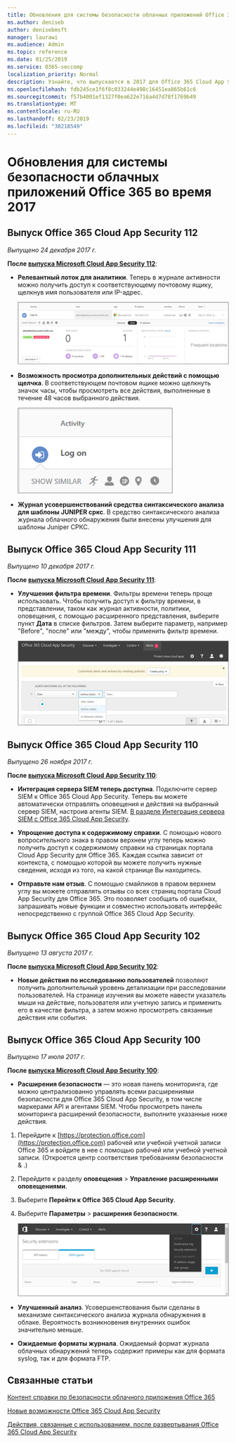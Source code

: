 ```yaml
---
title: Обновления для системы безопасности облачных приложений Office 365 во время 2017
ms.author: deniseb
author: denisebmsft
manager: laurawi
ms.audience: Admin
ms.topic: reference
ms.date: 01/25/2019
ms.service: O365-seccomp
localization_priority: Normal
description: Узнайте, что выпускается в 2017 для Office 365 Cloud App Security
ms.openlocfilehash: fdb245ce1f6f8c033244e498c16451ea865b61c6
ms.sourcegitcommit: f57b4001ef1327f0ea622e716a4d7d78f1769b49
ms.translationtype: MT
ms.contentlocale: ru-RU
ms.lasthandoff: 02/23/2019
ms.locfileid: "30218549"
---
```

# <a name="office-365-cloud-app-security-updates-during-2017"></a>Обновления для системы безопасности облачных приложений Office 365 во время 2017
    
## <a name="office-365-cloud-app-security-release-112"></a>Выпуск Office 365 Cloud App Security 112

*Выпущено 24 декабря 2017 г.* 
  
**После [выпуска Microsoft Cloud App Security 112](https://docs.microsoft.com/cloud-app-security/release-notes#cloud-app-security-release-112)**: 
  
- **Релевантный лоток для аналитики**. Теперь в журнале активности можно получить доступ к соответствующему почтовому ящику, щелкнув имя пользователя или IP-адрес. 
    
    ![Щелкните имя пользователя или IP-адрес, чтобы просмотреть нужный лоток аналитики в журнале активности.](media/8e32b3fa-8c0c-4c5e-b248-fe7d7e1b516d.png)
  
- **Возможность просмотра дополнительных действий с помощью щелчка**. В соответствующем почтовом ящике можно щелкнуть значок часы, чтобы просмотреть все действия, выполненные в течение 48 часов выбранного действия. 
    
    ![В соответствующем ящике аналитики можно щелкнуть значок часы, чтобы просмотреть действия, выполненные в течение 48 часов выбранного действия.](media/c6c96aa0-98e5-4205-8873-45f8d6fd0843.png)
  
- **Журнал усовершенствований средства синтаксического анализа для шаблоны JUNIPER сркс**. В средство синтаксического анализа журнала облачного обнаружения были внесены улучшения для шаблоны Juniper СРКС. 
    
## <a name="office-365-cloud-app-security-release-111"></a>Выпуск Office 365 Cloud App Security 111

*Выпущено 10 декабря 2017 г.* 
  
**После [выпуска Microsoft Cloud App Security 111](https://docs.microsoft.com/cloud-app-security/release-notes#cloud-app-security-release-111)**: 
  
- **Улучшения фильтра времени**. Фильтры времени теперь проще использовать. Чтобы получить доступ к фильтру времени, в представлении, таком как журнал активности, политики, оповещения, с помощью расширенного представления, выберите пункт **Дата** в списке фильтров. Затем выберите параметр, например "Before", "после" или "между", чтобы применить фильтр времени. 
    
    ![Используйте фильтр дат для просмотра сведений до, после или между датами.](media/9dbb2a10-f68f-413b-8b4e-88911152cb92.png)
  
## <a name="office-365-cloud-app-security-release-110"></a>Выпуск Office 365 Cloud App Security 110

*Выпущено 26 ноября 2017 г.* 
  
**После [выпуска Microsoft Cloud App Security 110](https://docs.microsoft.com/cloud-app-security/release-notes#cloud-app-security-release-110)**: 
  
- **Интеграция сервера SIEM теперь доступна**. Подключите сервер SIEM к Office 365 Cloud App Security. Теперь вы можете автоматически отправлять оповещения и действия на выбранный сервер SIEM, настроив агенты SIEM. [В разделе Интеграция сервера SIEM с Office 365 Cloud App Security](integrate-your-siem-server-with-office-365-cas.md).
    
- **Упрощение доступа к содержимому справки**. С помощью нового вопросительного знака в правом верхнем углу теперь можно получить доступ к содержимому справки на страницах портала Cloud App Security для Office 365. Каждая ссылка зависит от контекста, с помощью которой вы можете получить нужные сведения, исходя из того, на какой странице Вы находитесь. 
    
- **Отправьте нам отзыв**. С помощью смайликов в правом верхнем углу вы можете отправлять отзывы со всех страниц портала Cloud App Security для Office 365. Это позволяет сообщать об ошибках, запрашивать новые функции и совместно использовать интерфейс непосредственно с группой Office 365 Cloud App Security. 
    
## <a name="office-365-cloud-app-security-release-102"></a>Выпуск Office 365 Cloud App Security 102

*Выпущено 13 августа 2017 г.* 
  
**После [выпуска Microsoft Cloud App Security 102](https://docs.microsoft.com/cloud-app-security/release-notes#cloud-app-security-release-102)**: 
  
- **Новые действия по исследованию пользователей** позволяют получить дополнительный уровень детализации при расследовании пользователей. На странице изучения вы можете навести указатель мыши на действие, пользователя или учетную запись и применить его в качестве фильтра, а затем можно просмотреть связанные действия или события. 
    
## <a name="office-365-cloud-app-security-release-100"></a>Выпуск Office 365 Cloud App Security 100

*Выпущено 17 июля 2017 г.* 
  
**После [выпуска Microsoft Cloud App Security 100](https://docs.microsoft.com/cloud-app-security/release-notes#cloud-app-security-release-100)**: 
  
- **Расширения безопасности** — это новая панель мониторинга, где можно централизованно управлять всеми расширениями безопасности для Office 365 Cloud App Security, в том числе маркерами API и агентами SIEM. Чтобы просмотреть панель мониторинга расширений безопасности, выполните указанные ниже действия. 
    
1. Перейдите к [https://protection.office.com](https://protection.office.com) рабочей или учебной учетной записи Office 365 и войдите в нее с помощью рабочей или учебной учетной записи. (Откроется центр соответствия требованиям безопасности &amp; .) 
    
2. Перейдите к разделу **оповещения** \> **Управление расширенными оповещениями**.
    
3. Выберите **Перейти к Office 365 Cloud App Security**.
  
4. Выберите **Параметры** \> **расширения безопасности**.
    
    ![На портале ASM выберите параметры \> расширения безопасности](media/f03d47a1-91ff-41b9-9baf-b514cffe41a8.png)
  
- **Улучшенный анализ**. Усовершенствования были сделаны в механизме синтаксического анализа журнала обнаружения в облаке. Вероятность возникновения внутренних ошибок значительно меньше. 
    
- **Ожидаемые форматы журнала**. Ожидаемый формат журнала облачных обнаружений теперь содержит примеры как для формата syslog, так и для формата FTP. 
    
## <a name="related-topics"></a>Связанные статьи

[Контент справки по безопасности облачного приложения Office 365](office-365-cas-help.md)

[Новые возможности Office 365 Cloud App Security](new-in-office-365-cas.md)
  
[Действия, связанные с использованием, после развертывания Office 365 Cloud App Security](utilization-activities-for-ocas.md)


